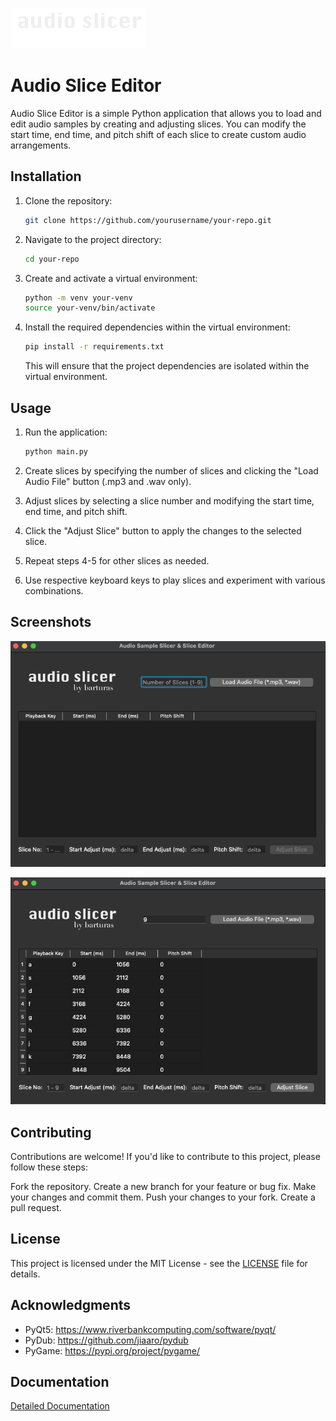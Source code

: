 ![Logo](_code/img/logo.png)

# Audio Slice Editor

Audio Slice Editor is a simple Python application that allows you to load and edit audio samples by creating and adjusting slices. You can modify the start time, end time, and pitch shift of each slice to create custom audio arrangements.

## Installation

1. Clone the repository:

   ```bash
   git clone https://github.com/yourusername/your-repo.git
   ```

2. Navigate to the project directory:

   ```bash
   cd your-repo
   ```

3. Create and activate a virtual environment:

   ```bash
   python -m venv your-venv
   source your-venv/bin/activate
   ```

4. Install the required dependencies within the virtual environment:

   ```bash
   pip install -r requirements.txt
   ```

   This will ensure that the project dependencies are isolated within the virtual environment.

## Usage

1. Run the application:

   ```bash
   python main.py
   ```

2. Create slices by specifying the number of slices and clicking the "Load Audio File" button (.mp3 and .wav only).

3. Adjust slices by selecting a slice number and modifying the start time, end time, and pitch shift.

4. Click the "Adjust Slice" button to apply the changes to the selected slice.

5. Repeat steps 4-5 for other slices as needed.

6. Use respective keyboard keys to play slices and experiment with various combinations.


## Screenshots

![Logo](scrshts/screen1.png)

![Logo](scrshts/screen2.png)

## Contributing

Contributions are welcome! If you'd like to contribute to this project, please follow these steps:

Fork the repository.
Create a new branch for your feature or bug fix.
Make your changes and commit them.
Push your changes to your fork.
Create a pull request.

## License

This project is licensed under the MIT License - see the [LICENSE](LICENSE) file for details.

## Acknowledgments

- PyQt5: https://www.riverbankcomputing.com/software/pyqt/
- PyDub: https://github.com/jiaaro/pydub
- PyGame: https://pypi.org/project/pygame/

## Documentation

[Detailed Documentation](https://slicer.barturas.lt)
